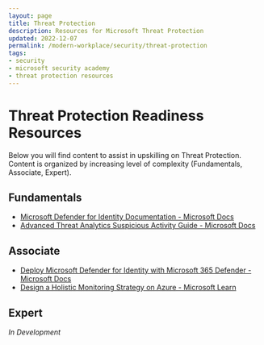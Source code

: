 ```yaml
---
layout: page
title: Threat Protection
description: Resources for Microsoft Threat Protection
updated: 2022-12-07
permalink: /modern-workplace/security/threat-protection
tags:
- security
- microsoft security academy
- threat protection resources
---
```


# Threat Protection Readiness Resources
Below you will find content to assist in upskilling on Threat Protection. Content is organized by increasing level of complexity (Fundamentals, Associate, Expert).

## Fundamentals
* [Microsoft Defender for Identity Documentation - Microsoft Docs](https://learn.microsoft.com/en-us/defender-for-identity/)
* [Advanced Threat Analytics Suspicious Activity Guide - Microsoft Docs](https://docs.microsoft.com/en-us/advanced-threat-analytics/suspicious-activity-guide)

## Associate
* [Deploy Microsoft Defender for Identity with Microsoft 365 Defender - Microsoft Docs](https://docs.microsoft.com/en-us/azure-advanced-threat-protection/atp-mcas-integration)
* [Design a Holistic Monitoring Strategy on Azure - Microsoft Learn](https://docs.microsoft.com/en-us/learn/modules/design-monitoring-strategy-on-azure/)

## Expert
*In Development*
